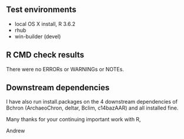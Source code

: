 ## Test environments
* local OS X install, R 3.6.2
* rhub
* win-builder (devel)

## R CMD check results
There were no ERRORs or WARNINGs or NOTEs.

## Downstream dependencies
I have also run install.packages on the 4 downstream dependencies of Bchron (ArchaeoChron, deltar, Bclim, c14bazAAR) and all installed fine. 

Many thanks for your continuing important work with R,

Andrew